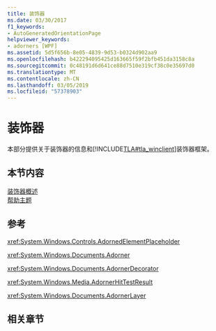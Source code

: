 ```yaml
---
title: 装饰器
ms.date: 03/30/2017
f1_keywords:
- AutoGeneratedOrientationPage
helpviewer_keywords:
- adorners [WPF]
ms.assetid: 5d5f656b-8e05-4839-9d53-b0324d902aa9
ms.openlocfilehash: b422294095425d163665f59f2bfb451da3158c8a
ms.sourcegitcommit: 0c48191d6d641ce88d7510e319cf38c0e35697d0
ms.translationtype: MT
ms.contentlocale: zh-CN
ms.lasthandoff: 03/05/2019
ms.locfileid: "57378903"
---
```

# <a name="adorners"></a>装饰器
本部分提供关于装饰器的信息和[!INCLUDE[TLA#tla_winclient](../../../../includes/tlasharptla-winclient-md.md)]装饰器框架。  
  
## <a name="in-this-section"></a>本节内容  
 [装饰器概述](adorners-overview.md)  
 [帮助主题](adorners-how-to-topics.md)  
  
## <a name="reference"></a>参考  
 <xref:System.Windows.Controls.AdornedElementPlaceholder>  
  
 <xref:System.Windows.Documents.Adorner>  
  
 <xref:System.Windows.Documents.AdornerDecorator>  
  
 <xref:System.Windows.Media.AdornerHitTestResult>  
  
 <xref:System.Windows.Documents.AdornerLayer>  
  
## <a name="related-sections"></a>相关章节
